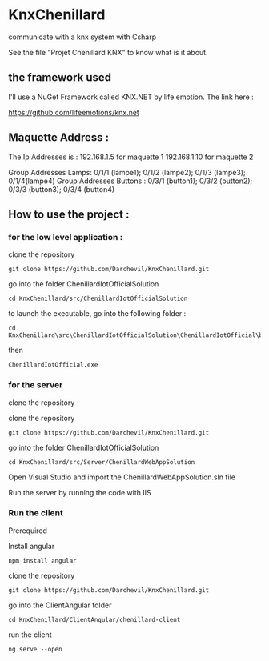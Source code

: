 # KnxChenillard
communicate with a knx system with Csharp


See the file "Projet Chenillard KNX" to know what is it about.

## the framework used 
I'll use a NuGet Framework called KNX.NET by life emotion. The link here : 

https://github.com/lifeemotions/knx.net

## Maquette Address :

The Ip Addresses is  : 192.168.1.5 for maquette 1
						192.168.1.10 for maquette 2
						


Group Addresses Lamps: 0/1/1 (lampe1); 0/1/2 (lampe2); 0/1/3 (lampe3); 0/1/4(lampe4)
Group Addresses Buttons : 0/3/1 (button1); 0/3/2 (button2); 0/3/3 (button3); 0/3/4 (button4)


## How to use the project :

### for the low level application : 

clone the repository

```
git clone https://github.com/Darchevil/KnxChenillard.git
```

go into the folder ChenillardIotOfficialSolution

```
cd KnxChenillard/src/ChenillardIotOfficialSolution
```

to launch the executable, go into the following folder : 
```
cd KnxChenillard\src\ChenillardIotOfficialSolution\ChenillardIotOfficial\bin\Debug

```
then 
```
ChenillardIotOfficial.exe
```

### for the server 
 clone the repository

clone the repository

```
git clone https://github.com/Darchevil/KnxChenillard.git
```

go into the folder ChenillardIotOfficialSolution

```
cd KnxChenillard/src/Server/ChenillardWebAppSolution
```

Open Visual Studio and import the ChenillardWebAppSolution.sln file

Run the server by running the code with IIS

### Run the client 

Prerequired

Install angular 

```
npm install angular
```

clone the repository

```
git clone https://github.com/Darchevil/KnxChenillard.git
```

go into the ClientAngular folder

```
cd KnxChenillard/ClientAngular/chenillard-client
```

run the client

```
ng serve --open
```





